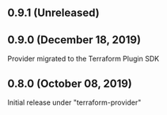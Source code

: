 ## 0.9.1 (Unreleased)
## 0.9.0 (December 18, 2019)

Provider migrated to the Terraform Plugin SDK

## 0.8.0 (October 08, 2019)

Initial release under "terraform-provider"
